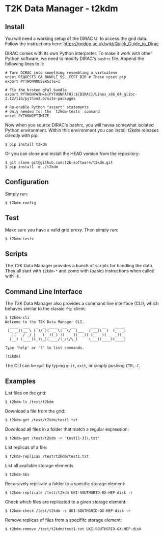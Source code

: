 T2K Data Manager - t2kdm
========================

Install
-------

You will need a working setup of the DIRAC UI to access the grid data.
Follow the instructions here: https://gridpp.ac.uk/wiki/Quick_Guide_to_Dirac

DIRAC comes with its own Python interpreter. To make it work with other Python
software, we need to modify DIRAC's `bashrc` file. Append the following lines
to it:

    # Turn DIRAC into something resembling a virtualenv
    unset REQUESTS_CA_BUNDLE SSL_CERT_DIR # These upset pip
    export PYTHONNOUSERSITE=1

    # Fix the broken gfal bundle
    export PYTHONPATH=${PYTHONPATH}:${DIRAC}/Linux_x86_64_glibc-2.12/lib/python2.6/site-packages

    # Re-enable Python "assert" statements
    # Only needed for the `t2kdm-tests` command
    unset PYTHONOPTIMIZE

Now when you source DIRAC's bashrc, you will havea somewhat isolated Python
environment. Within this environment you can install t2kdm releases directly
with pip:

    $ pip install t2kdm

Or you can clone and install the HEAD version from the repository:

    $ git clone git@github.com:t2k-software/t2kdm.git
    $ pip install -e ./t2kdm

Configuration
-------------

Simply run:

    $ t2kdm-config

Test
----

Make sure you have a valid grid proxy.
Then simply run:

    $ t2kdm-tests

Scripts
-------

The T2K Data Manager provides a bunch of scripts for handling the data.
They all start with `t2kdm-*` and come with (basic) instructions when called with `-h`.

Command Line Interface
----------------------

The T2K Data Manager also provides a command line interface (CLI),
which behaves similar to the classic `ftp` client:

    $ t2kdm-cli
    Welcome to the T2K Data Manager CLI.
      ____  ___   _  _  ____  __  __       ___  __    ____
     (_  _)(__ \ ( )/ )(  _ \(  \/  )___  / __)(  )  (_  _)
       )(   / _/ |   (  )(_) ))    ((___)( (__  )(__  _)(_
      (__) (____)(_)\_)(____/(_/\/\_)     \___)(____)(____)

    Type 'help' or '?' to list commands.

    (t2kdm)

The CLI can be quit by typing `quit`, `exit`, or simply pushing `CTRL-C`.

Examples
--------

List files on the grid:

    $ t2kdm-ls /test/t2kdm

Download a file from the grid:

    $ t2kdm-get /test/t2kdm/test1.txt

Download all files in a folder that match a regular expression:

    $ t2kdm-get /test/t2kdm -r 'test[1-3]\.txt'

List replicas of a file:

    $ t2kdm-replicas /test/t2kdm/test1.txt

List all available storage elements:

    $ t2kdm-SEs

Recursively replicate a folder to a specific storage element:

    $ t2kdm-replicate /test/t2kdm UKI-SOUTHGRID-OX-HEP-disk -r

Check which files are replicated to a given storage element:

    $ t2kdm-check /test/t2kdm -s UKI-SOUTHGRID-OX-HEP-disk -r

Remove replicas of files from a specififc storage element:

    $ t2kdm-remove /test/t2kdm/test1.txt UKI-SOUTHGRID-OX-HEP-disk
